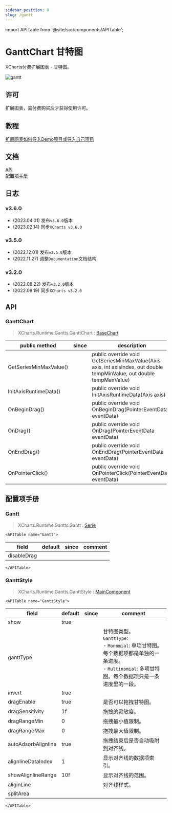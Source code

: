 ```yaml
---
sidebar_position: 0
slug: /gantt
---
```

import APITable from '@site/src/components/APITable';

# GanttChart 甘特图

XCharts付费扩展图表 - 甘特图。

![gantt](img/gantt.png)


## 许可

扩展图表，需付费购买后才获得使用许可。

## 教程

[扩展图表如何导入Demo项目或导入自己项目](https://github.com/XCharts-Team/XCharts-Demo)

## 文档

[API](#api)  
[配置项手册](#配置项手册)  

## 日志

### v3.6.0

* (2023.04.01) 发布`v3.6.0`版本
* (2023.02.14) 同步`XCharts v3.6.0`

### v3.5.0

* (2022.12.01) 发布`v3.5.0`版本
* (2022.11.27) 调整`Documentation`文档结构

### v3.2.0

* (2022.08.22) 发布`v3.2.0`版本
* (2022.08.19) 同步`XCharts v3.2.0`

## API

### GanttChart

> XCharts.Runtime.Gantts.GanttChart : [BaseChart](https://xcharts-team.github.io/docs/api#basechart)

|public method|since|description|
|--|--|--|
|GetSeriesMinMaxValue()||public override void GetSeriesMinMaxValue(Axis axis, int axisIndex, out double tempMinValue, out double tempMaxValue)|
|InitAxisRuntimeData()||public override void InitAxisRuntimeData(Axis axis)|
|OnBeginDrag()||public override void OnBeginDrag(PointerEventData eventData)|
|OnDrag()||public override void OnDrag(PointerEventData eventData)|
|OnEndDrag()||public override void OnEndDrag(PointerEventData eventData)|
|OnPointerClick()||public override void OnPointerClick(PointerEventData eventData)|

## 配置项手册

### Gantt

> XCharts.Runtime.Gantts.Gantt : [Serie](https://xcharts-team.github.io/docs/configuration#serie)

```mdx-code-block
<APITable name="Gantt">
```


|field|default|since|comment|
|--|--|--|--|
|disableDrag|||

```mdx-code-block
</APITable>
```

### GanttStyle

> XCharts.Runtime.Gantts.GanttStyle : [MainComponent](https://xcharts-team.github.io/docs/configuration#maincomponent)

```mdx-code-block
<APITable name="GanttStyle">
```


|field|default|since|comment|
|--|--|--|--|
|show|true||
|ganttType|||甘特图类型。<br/>`GanttType`:<br/>- `Monomial`: 单项甘特图。每个数据项都是单独的一条进度。<br/>- `Multinomial`: 多项甘特图。每个数据项只是一条进度里的一段。<br/>|
|invert|true||
|dragEnable|true||是否可以拖拽甘特图。
|dragSensitivity|1f||拖拽的灵敏度。
|dragRangeMin|0||拖拽最小值限制。
|dragRangeMax|0||拖拽最大值限制。
|autoAdsorbAlignline|true||拖拽结束后是否自动吸附到对齐线。
|alignlineDataIndex|1||显示对齐线的数据项索引。
|showAlignlineRange|10f||显示对齐线的范围。
|aliginLine|||对齐线样式。
|splitArea|||

```mdx-code-block
</APITable>
```

